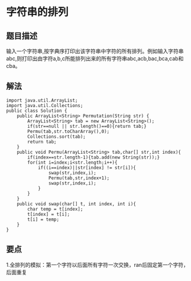 # 字符串的排列

## 题目描述
输入一个字符串,按字典序打印出该字符串中字符的所有排列。例如输入字符串abc,则打印出由字符a,b,c所能排列出来的所有字符串abc,acb,bac,bca,cab和cba。

## 解法

    import java.util.ArrayList;
    import java.util.Collections;
    public class Solution {
        public ArrayList<String> Permutation(String str) {
            ArrayList<String> tab = new ArrayList<String>();
            if(str==null || str.length()==0){return tab;}
            Permu(tab,str.toCharArray(),0);
            Collections.sort(tab);
            return tab;
        }
        public void Permu(ArrayList<String> tab,char[] str,int index){
            if(index==str.length-1){tab.add(new String(str));}
            for(int i=index;i<str.length;i++){
                if((i==index)||str[index] != str[i]){
                    swap(str,index,i);
                    Permu(tab,str,index+1);
                    swap(str,index,i);
                }
            }
        }
        public void swap(char[] t, int index, int i){
            char temp = t[index];
            t[index] = t[i];
            t[i] = temp;
        }
    }
    
 ## 要点
 1.全排列的模拟：第一个字符以后面所有字符一次交换，ran后固定第一个字符，后面重复  
